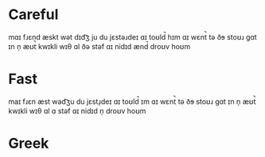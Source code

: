 # Careful

mɑɪ fɹɛnd æskt wət dɪd͡ʒ ju du jɛstəɹdeɪ ɑɪ toʊld̚ hɪm ɑɪ wɛnt̚ tə ðɘ stoʊɹ gɑt ɪn n̩ æʊt̚ kwɪkli wɪθ ɑl ðə stəf ɑɪ nidɪd ænd̚ droʊv hoʊm

# Fast

maɪ fɹɛn æst wad͡ʒu du jɛstɹ̩deɪ ɑɪ toʊld̚ ɪm ɑɪ wɛnt̚ tə ðɘ stoʊɹ gɑt ɪn n̩ æʊt̚ kwɪkli wɪθ ɑl ɑ stəf ɑɪ nidɪd n̩ droʊv hoʊm

# Greek

